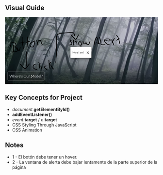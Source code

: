 ## Visual Guide
![Visual Example](ExampleShowAlert.png 'Visual Example of this Project')
## Key Concepts for Project
* _document_.**getElementById()**
* **addEventListener()**
* _event_.**target** / _e_.**target**
* CSS Styling Through JavaScript
* CSS Animation
## Notes
* 1 - El botón debe tener un hover.
* 2 - La ventana de alerta debe bajar lentamente de la parte superior de la página